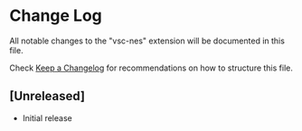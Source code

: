 # Change Log

All notable changes to the "vsc-nes" extension will be documented in this file.

Check [Keep a Changelog](http://keepachangelog.com/) for recommendations on how to structure this file.

## [Unreleased]

- Initial release